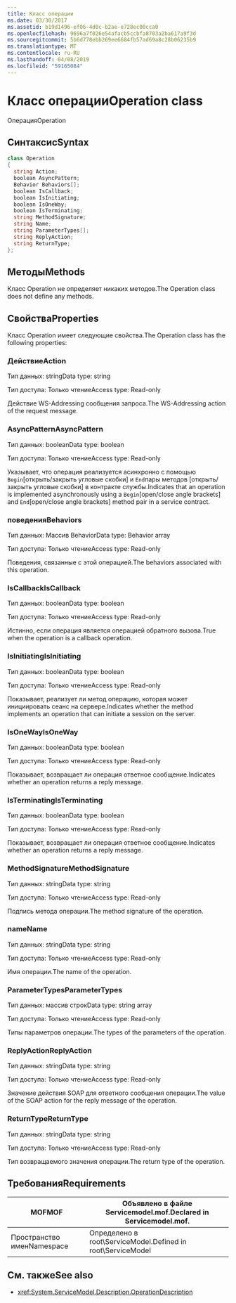 ```yaml
---
title: Класс операции
ms.date: 03/30/2017
ms.assetid: b19d1496-ef06-4d0c-b2ae-e728ec00cca0
ms.openlocfilehash: 9696a7f026e54afacb5ccbfa8703a2ba617a9f3d
ms.sourcegitcommit: 5b6d778ebb269ee6684fb57ad69a8c28b06235b9
ms.translationtype: MT
ms.contentlocale: ru-RU
ms.lasthandoff: 04/08/2019
ms.locfileid: "59165084"
---
```

# <a name="operation-class"></a><span data-ttu-id="b621d-102">Класс операции</span><span class="sxs-lookup"><span data-stu-id="b621d-102">Operation class</span></span>
<span data-ttu-id="b621d-103">Операция</span><span class="sxs-lookup"><span data-stu-id="b621d-103">Operation</span></span>  
  
## <a name="syntax"></a><span data-ttu-id="b621d-104">Синтаксис</span><span class="sxs-lookup"><span data-stu-id="b621d-104">Syntax</span></span>  
  
```csharp
class Operation  
{  
  string Action;  
  boolean AsyncPattern;  
  Behavior Behaviors[];  
  boolean IsCallback;  
  boolean IsInitiating;  
  boolean IsOneWay;  
  boolean IsTerminating;  
  string MethodSignature;  
  string Name;  
  string ParameterTypes[];  
  string ReplyAction;  
  string ReturnType;  
};  
```  
  
## <a name="methods"></a><span data-ttu-id="b621d-105">Методы</span><span class="sxs-lookup"><span data-stu-id="b621d-105">Methods</span></span>  
 <span data-ttu-id="b621d-106">Класс Operation не определяет никаких методов.</span><span class="sxs-lookup"><span data-stu-id="b621d-106">The Operation class does not define any methods.</span></span>  
  
## <a name="properties"></a><span data-ttu-id="b621d-107">Свойства</span><span class="sxs-lookup"><span data-stu-id="b621d-107">Properties</span></span>  
 <span data-ttu-id="b621d-108">Класс Operation имеет следующие свойства.</span><span class="sxs-lookup"><span data-stu-id="b621d-108">The Operation class has the following properties:</span></span>  
  
### <a name="action"></a><span data-ttu-id="b621d-109">Действие</span><span class="sxs-lookup"><span data-stu-id="b621d-109">Action</span></span>  
 <span data-ttu-id="b621d-110">Тип данных: string</span><span class="sxs-lookup"><span data-stu-id="b621d-110">Data type: string</span></span>  
  
 <span data-ttu-id="b621d-111">Тип доступа: Только чтение</span><span class="sxs-lookup"><span data-stu-id="b621d-111">Access type: Read-only</span></span>  
  
 <span data-ttu-id="b621d-112">Действие WS-Addressing сообщения запроса.</span><span class="sxs-lookup"><span data-stu-id="b621d-112">The WS-Addressing action of the request message.</span></span>  
  
### <a name="asyncpattern"></a><span data-ttu-id="b621d-113">AsyncPattern</span><span class="sxs-lookup"><span data-stu-id="b621d-113">AsyncPattern</span></span>  
 <span data-ttu-id="b621d-114">Тип данных: boolean</span><span class="sxs-lookup"><span data-stu-id="b621d-114">Data type: boolean</span></span>  
  
 <span data-ttu-id="b621d-115">Тип доступа: Только чтение</span><span class="sxs-lookup"><span data-stu-id="b621d-115">Access type: Read-only</span></span>  
  
 <span data-ttu-id="b621d-116">Указывает, что операция реализуется асинхронно с помощью `Begin`[открыть/закрыть угловые скобки] и `End`пары методов [открыть/закрыть угловые скобки] в контракте службы.</span><span class="sxs-lookup"><span data-stu-id="b621d-116">Indicates that an operation is implemented asynchronously using a `Begin`[open/close angle brackets] and `End`[open/close angle brackets] method pair in a service contract.</span></span>  
  
### <a name="behaviors"></a><span data-ttu-id="b621d-117">поведения</span><span class="sxs-lookup"><span data-stu-id="b621d-117">Behaviors</span></span>  
 <span data-ttu-id="b621d-118">Тип данных: Массив Behavior</span><span class="sxs-lookup"><span data-stu-id="b621d-118">Data type: Behavior array</span></span>  
  
 <span data-ttu-id="b621d-119">Тип доступа: Только чтение</span><span class="sxs-lookup"><span data-stu-id="b621d-119">Access type: Read-only</span></span>  
  
 <span data-ttu-id="b621d-120">Поведения, связанные с этой операцией.</span><span class="sxs-lookup"><span data-stu-id="b621d-120">The behaviors associated with this operation.</span></span>  
  
### <a name="iscallback"></a><span data-ttu-id="b621d-121">IsCallback</span><span class="sxs-lookup"><span data-stu-id="b621d-121">IsCallback</span></span>  
 <span data-ttu-id="b621d-122">Тип данных: boolean</span><span class="sxs-lookup"><span data-stu-id="b621d-122">Data type: boolean</span></span>  
  
 <span data-ttu-id="b621d-123">Тип доступа: Только чтение</span><span class="sxs-lookup"><span data-stu-id="b621d-123">Access type: Read-only</span></span>  
  
 <span data-ttu-id="b621d-124">Истинно, если операция является операцией обратного вызова.</span><span class="sxs-lookup"><span data-stu-id="b621d-124">True when the operation is a callback operation.</span></span>  
  
### <a name="isinitiating"></a><span data-ttu-id="b621d-125">IsInitiating</span><span class="sxs-lookup"><span data-stu-id="b621d-125">IsInitiating</span></span>  
 <span data-ttu-id="b621d-126">Тип данных: boolean</span><span class="sxs-lookup"><span data-stu-id="b621d-126">Data type: boolean</span></span>  
  
 <span data-ttu-id="b621d-127">Тип доступа: Только чтение</span><span class="sxs-lookup"><span data-stu-id="b621d-127">Access type: Read-only</span></span>  
  
 <span data-ttu-id="b621d-128">Показывает, реализует ли метод операцию, которая может инициировать сеанс на сервере.</span><span class="sxs-lookup"><span data-stu-id="b621d-128">Indicates whether the method implements an operation that can initiate a session on the server.</span></span>  
  
### <a name="isoneway"></a><span data-ttu-id="b621d-129">IsOneWay</span><span class="sxs-lookup"><span data-stu-id="b621d-129">IsOneWay</span></span>  
 <span data-ttu-id="b621d-130">Тип данных: boolean</span><span class="sxs-lookup"><span data-stu-id="b621d-130">Data type: boolean</span></span>  
  
 <span data-ttu-id="b621d-131">Тип доступа: Только чтение</span><span class="sxs-lookup"><span data-stu-id="b621d-131">Access type: Read-only</span></span>  
  
 <span data-ttu-id="b621d-132">Показывает, возвращает ли операция ответное сообщение.</span><span class="sxs-lookup"><span data-stu-id="b621d-132">Indicates whether an operation returns a reply message.</span></span>  
  
### <a name="isterminating"></a><span data-ttu-id="b621d-133">IsTerminating</span><span class="sxs-lookup"><span data-stu-id="b621d-133">IsTerminating</span></span>  
 <span data-ttu-id="b621d-134">Тип данных: boolean</span><span class="sxs-lookup"><span data-stu-id="b621d-134">Data type: boolean</span></span>  
  
 <span data-ttu-id="b621d-135">Тип доступа: Только чтение</span><span class="sxs-lookup"><span data-stu-id="b621d-135">Access type: Read-only</span></span>  
  
 <span data-ttu-id="b621d-136">Показывает, возвращает ли операция ответное сообщение.</span><span class="sxs-lookup"><span data-stu-id="b621d-136">Indicates whether an operation returns a reply message.</span></span>  
  
### <a name="methodsignature"></a><span data-ttu-id="b621d-137">MethodSignature</span><span class="sxs-lookup"><span data-stu-id="b621d-137">MethodSignature</span></span>  
 <span data-ttu-id="b621d-138">Тип данных: string</span><span class="sxs-lookup"><span data-stu-id="b621d-138">Data type: string</span></span>  
  
 <span data-ttu-id="b621d-139">Тип доступа: Только чтение</span><span class="sxs-lookup"><span data-stu-id="b621d-139">Access type: Read-only</span></span>  
  
 <span data-ttu-id="b621d-140">Подпись метода операции.</span><span class="sxs-lookup"><span data-stu-id="b621d-140">The method signature of the operation.</span></span>  
  
### <a name="name"></a><span data-ttu-id="b621d-141">name</span><span class="sxs-lookup"><span data-stu-id="b621d-141">Name</span></span>  
 <span data-ttu-id="b621d-142">Тип данных: string</span><span class="sxs-lookup"><span data-stu-id="b621d-142">Data type: string</span></span>  
  
 <span data-ttu-id="b621d-143">Тип доступа: Только чтение</span><span class="sxs-lookup"><span data-stu-id="b621d-143">Access type: Read-only</span></span>  
  
 <span data-ttu-id="b621d-144">Имя операции.</span><span class="sxs-lookup"><span data-stu-id="b621d-144">The name of the operation.</span></span>  
  
### <a name="parametertypes"></a><span data-ttu-id="b621d-145">ParameterTypes</span><span class="sxs-lookup"><span data-stu-id="b621d-145">ParameterTypes</span></span>  
 <span data-ttu-id="b621d-146">Тип данных: массив строк</span><span class="sxs-lookup"><span data-stu-id="b621d-146">Data type: string array</span></span>  
  
 <span data-ttu-id="b621d-147">Тип доступа: Только чтение</span><span class="sxs-lookup"><span data-stu-id="b621d-147">Access type: Read-only</span></span>  
  
 <span data-ttu-id="b621d-148">Типы параметров операции.</span><span class="sxs-lookup"><span data-stu-id="b621d-148">The types of the parameters of the operation.</span></span>  
  
### <a name="replyaction"></a><span data-ttu-id="b621d-149">ReplyAction</span><span class="sxs-lookup"><span data-stu-id="b621d-149">ReplyAction</span></span>  
 <span data-ttu-id="b621d-150">Тип данных: string</span><span class="sxs-lookup"><span data-stu-id="b621d-150">Data type: string</span></span>  
  
 <span data-ttu-id="b621d-151">Тип доступа: Только чтение</span><span class="sxs-lookup"><span data-stu-id="b621d-151">Access type: Read-only</span></span>  
  
 <span data-ttu-id="b621d-152">Значение действия SOAP для ответного сообщения операции.</span><span class="sxs-lookup"><span data-stu-id="b621d-152">The value of the SOAP action for the reply message of the operation.</span></span>  
  
### <a name="returntype"></a><span data-ttu-id="b621d-153">ReturnType</span><span class="sxs-lookup"><span data-stu-id="b621d-153">ReturnType</span></span>  
 <span data-ttu-id="b621d-154">Тип данных: string</span><span class="sxs-lookup"><span data-stu-id="b621d-154">Data type: string</span></span>  
  
 <span data-ttu-id="b621d-155">Тип доступа: Только чтение</span><span class="sxs-lookup"><span data-stu-id="b621d-155">Access type: Read-only</span></span>  
  
 <span data-ttu-id="b621d-156">Тип возвращаемого значения операции.</span><span class="sxs-lookup"><span data-stu-id="b621d-156">The return type of the operation.</span></span>  
  
## <a name="requirements"></a><span data-ttu-id="b621d-157">Требования</span><span class="sxs-lookup"><span data-stu-id="b621d-157">Requirements</span></span>  
  
|<span data-ttu-id="b621d-158">MOF</span><span class="sxs-lookup"><span data-stu-id="b621d-158">MOF</span></span>|<span data-ttu-id="b621d-159">Объявлено в файле Servicemodel.mof.</span><span class="sxs-lookup"><span data-stu-id="b621d-159">Declared in Servicemodel.mof.</span></span>|  
|---------|-----------------------------------|  
|<span data-ttu-id="b621d-160">Пространство имен</span><span class="sxs-lookup"><span data-stu-id="b621d-160">Namespace</span></span>|<span data-ttu-id="b621d-161">Определено в root\ServiceModel.</span><span class="sxs-lookup"><span data-stu-id="b621d-161">Defined in root\ServiceModel</span></span>|  
  
## <a name="see-also"></a><span data-ttu-id="b621d-162">См. также</span><span class="sxs-lookup"><span data-stu-id="b621d-162">See also</span></span>

- <xref:System.ServiceModel.Description.OperationDescription>
